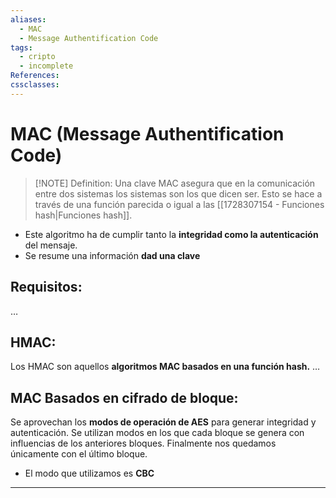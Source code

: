 ```yaml
---
aliases:
  - MAC
  - Message Authentification Code
tags:
  - cripto
  - incomplete
References: 
cssclasses:
---
```

# MAC (Message Authentification Code)

> [!NOTE] Definition: 
> Una clave MAC asegura que en la comunicación entre dos sistemas los sistemas son los que dicen ser. Esto se hace a través de una función parecida o igual a las [[1728307154 - Funciones hash|Funciones hash]]. 

+ Este algoritmo ha de cumplir tanto la **integridad como la autenticación** del mensaje.
+ Se resume una información **dad una clave**

## Requisitos:
…
## HMAC:
Los HMAC son aquellos **algoritmos MAC basados en una función hash.**
…

## MAC Basados en cifrado de bloque:
Se aprovechan los **modos de operación de AES** para generar integridad y autenticación. 
Se utilizan modos en los que cada bloque se genera con influencias de los anteriores bloques. Finalmente nos quedamos únicamente con el último bloque. 

+ El modo que utilizamos es **CBC**



***
